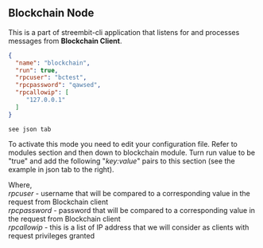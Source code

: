 ## Blockchain Node

This is a part of streembit-cli application that listens for and processes messages from **Blockchain Client**.

```json
{
  "name": "blockchain",
  "run": true,
  "rpcuser": "bctest",
  "rpcpassword": "qawsed",
  "rpcallowip": [
     "127.0.0.1"
  ]
}
```
```shell
see json tab
```

To activate this mode you need to edit your configuration file. Refer to modules section
and then down to blockchain module. Turn run value to be "true" and add the following "*key:value*"
pairs to this section (see the example in json tab to the right).

Where,<br />
*rpcuser* - username that will be compared to a corresponding value in the request from Blockchain client<br />
*rpcpassword* - password that will be compared to a corresponding value in the request from Blockchain client<br />
*rpcallowip* - this is a list of IP address that we will consider as clients with request privileges granted
